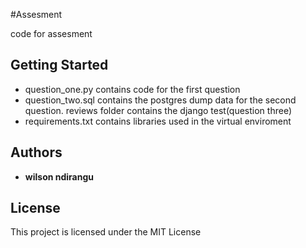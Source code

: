 #Assesment

code for assesment


## Getting Started

- question_one.py contains code for the first question
- question_two.sql contains the postgres dump data for the second question.
reviews folder contains the django test(question three)
- requirements.txt contains libraries used in the virtual enviroment


## Authors

* **wilson ndirangu** 

## License

This project is licensed under the MIT License 

